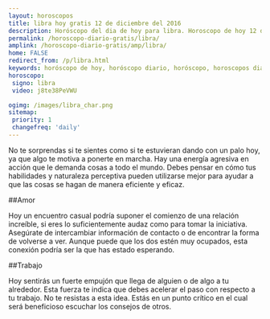 ```yaml
---
layout: horoscopos
title: libra hoy gratis 12 de diciembre del 2016 
description: Horóscopo del dia de hoy para libra. Horoscopo de hoy 12 de diciembre del 2016. Las predicciones de amor, trabajo, vida personal gratis.
permalink: /horoscopo-diario-gratis/libra/
amplink: /horoscopo-diario-gratis/amp/libra/
home: FALSE
redirect_from: /p/libra.html
keywords: horóscopo de hoy, horóscopo diario, horóscopo, horoscopos diarios gratis del dia de hoy, horóscopo diario gratis,horóscopo 2016, horóscopo esperanza gracia, horoscopo libra hoy, horoscop, horóscopos gratis, horoscopo libra, horoscopo libra 2016, Tarot, Astrologia, Zodíaco, libra, horoscopo gratis
horoscopo:
 signo: libra
 video: j8te38PeVWU

ogimg: /images/libra_char.png
sitemap:
 priority: 1
 changefreq: 'daily'
---
```



No te sorprendas si te sientes como si te estuvieran dando con un palo hoy, ya que algo te motiva a ponerte en marcha. Hay una energía agresiva en acción que le demanda cosas a todo el mundo. Debes pensar en cómo tus habilidades y naturaleza perceptiva pueden utilizarse mejor para ayudar a que las cosas se hagan de manera eficiente y eficaz.

##Amor

Hoy un encuentro casual podría suponer el comienzo de una relación increíble, si eres lo suficientemente audaz como para tomar la iniciativa. Asegúrate de intercambiar información de contacto o de encontrar la forma de volverse a ver. Aunque puede que los dos estén muy ocupados, esta conexión podría ser la que has estado esperando.

##Trabajo

Hoy sentirás un fuerte empujón que llega de alguien o de algo a tu alrededor. Esta fuerza te indica que debes acelerar el paso con respecto a tu trabajo. No te resistas a esta idea. Estás en un punto crítico en el cual será beneficioso escuchar los consejos de otros.